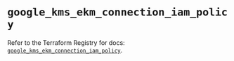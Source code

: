 # `google_kms_ekm_connection_iam_policy`

Refer to the Terraform Registry for docs: [`google_kms_ekm_connection_iam_policy`](https://registry.terraform.io/providers/hashicorp/google-beta/6.15.0/docs/resources/google_kms_ekm_connection_iam_policy).
